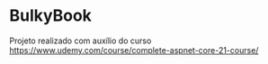 # BulkyBook

Projeto realizado com auxílio do curso https://www.udemy.com/course/complete-aspnet-core-21-course/
